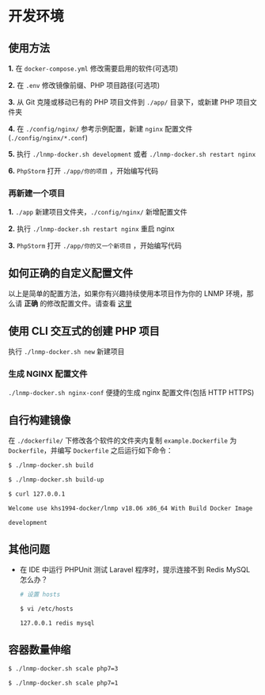 # 开发环境

## 使用方法

**1.** 在 `docker-compose.yml` 修改需要启用的软件(可选项)

**2.** 在 `.env` 修改镜像前缀、PHP 项目路径(可选项)

**3.** 从 Git 克隆或移动已有的 PHP 项目文件到 `./app/` 目录下，或新建 PHP 项目文件夹

**4.** 在 `./config/nginx/` 参考示例配置，新建 `nginx` 配置文件(`./config/nginx/*.conf`)

**5.** 执行 `./lnmp-docker.sh development` 或者 `./lnmp-docker.sh restart nginx`

**6.** `PhpStorm` 打开 `./app/你的项目` ，开始编写代码

### 再新建一个项目

**1.** `./app` 新建项目文件夹，`./config/nginx/` 新增配置文件

**2.** 执行 `./lnmp-docker.sh restart nginx` 重启 nginx

**3.** `PhpStorm` 打开 `./app/你的又一个新项目` ，开始编写代码

## 如何正确的自定义配置文件

以上是简单的配置方法，如果你有兴趣持续使用本项目作为你的 LNMP 环境，那么请 **正确** 的修改配置文件。请查看 [这里](config.md)

## 使用 CLI 交互式的创建 PHP 项目

执行 `./lnmp-docker.sh new` 新建项目

### 生成 NGINX 配置文件

`./lnmp-docker.sh nginx-conf` 便捷的生成 nginx 配置文件(包括 HTTP HTTPS)

## 自行构建镜像

在 `./dockerfile/` 下修改各个软件的文件夹内复制 `example.Dockerfile` 为 `Dockerfile`，并编写 `Dockerfile` 之后运行如下命令：

```bash
$ ./lnmp-docker.sh build

$ ./lnmp-docker.sh build-up

$ curl 127.0.0.1

Welcome use khs1994-docker/lnmp v18.06 x86_64 With Build Docker Image

development

```

## 其他问题

* 在 IDE 中运行 PHPUnit 测试 Laravel 程序时，提示连接不到 Redis MySQL 怎么办？

  ```bash
  # 设置 hosts

  $ vi /etc/hosts

  127.0.0.1 redis mysql
  ```

## 容器数量伸缩

```bash
$ ./lnmp-docker.sh scale php7=3

$ ./lnmp-docker.sh scale php7=1
```
